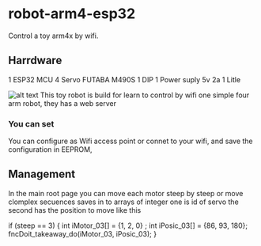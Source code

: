 # robot-arm4-esp32

Control a toy arm4x by wifi.

## Harrdware

1 ESP32 MCU
4 Servo FUTABA M490S
1 DIP
1 Power suply 5v 2a
1 Litle 

![alt text](https://github.com/vniclos/robot-arm4-esp32/edit/master/img/robot01.jpg "Robot ARM4X builded")
This toy robot is build for learn to control by wifi one simple four arm robot, they has a web server
### You can set 
You can configure as Wifi access point or connet to your wifi, and save the configuration in EEPROM, 


## Management
  In the main root page you can move each motor steep by steep or move clomplex secuences saves 
  in to arrays of integer one  is id of servo the second has the position to move like this
  
  if (steep == 3) {
    int  iMotor_03[] = {1,  2,   0} ;
    int iPosic_03[] = {86, 93, 180};
    fncDoit_takeaway_do(iMotor_03, iPosic_03);
  }



